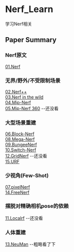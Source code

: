 # Nerf_Learn
学习Nerf相关

## Paper Summary
### Nerf原文
[01.Nerf](https://github.com/gjgjgjfff/Nerf_Learn/blob/main/paper%20summary/01.Nerf.md)  
### 无界/野外/不受限制场景
[02.Nerf++](https://github.com/gjgjgjfff/Nerf_Learn/blob/main/paper%20summary/02.Nerf%2B%2B.md)  
[03.Nerf in the wild](https://github.com/gjgjgjfff/Nerf_Learn/blob/main/paper%20summary/03.Nerf%20in%20the%20wild.md)  
[04.Mip-Nerf](https://github.com/gjgjgjfff/Nerf_Learn/blob/main/paper%20summary/04.Mip-Nerf.md)  
[05.Mip-Nerf 360](https://github.com/gjgjgjfff/Nerf_Learn/blob/main/paper%20summary/05.Mip-Nerf%20360.md) --还没看  
### 大型场景重建
[06.Block-Nerf](https://github.com/gjgjgjfff/Nerf_Learn/blob/main/paper%20summary/06.Block-Nerf.md)  
[08.Mega-Nerf](https://github.com/gjgjgjfff/Nerf_Learn/blob/main/paper%20summary/08.Mega-Nerf.md)  
[09.BungeeNerf](https://github.com/gjgjgjfff/Nerf_Learn/blob/main/paper%20summary/09.BungeeNerf.md)  
[10.Switch-Nerf](https://github.com/gjgjgjfff/Nerf_Learn/blob/main/paper%20summary/10.Switch-Nerf.md)  
[12.GridNerf](https://github.com/gjgjgjfff/Nerf_Learn/blob/main/paper%20summary/12.GridNerf.md) --还没看  
[15.URF](https://github.com/gjgjgjfff/Nerf_Learn/blob/main/paper%20summary/15.URF.md)  
### 少视角(Few-Shot)
[07.pixelNerf](https://github.com/gjgjgjfff/Nerf_Learn/blob/main/paper%20summary/07.pixelNerf.md)  
[14.FreeNerf](https://github.com/gjgjgjfff/Nerf_Learn/blob/main/paper%20summary/14.FreeNerf.md)  
### 摆脱对精确相机pose的依赖
[11.Localrf](https://github.com/gjgjgjfff/Nerf_Learn/blob/main/paper%20summary/11.Localrf.md) --还没看  
### 人体重建
[13.NeuMan](https://github.com/gjgjgjfff/Nerf_Learn/blob/main/paper%20summary/13.NeuMan.md) --粗略看了下  
